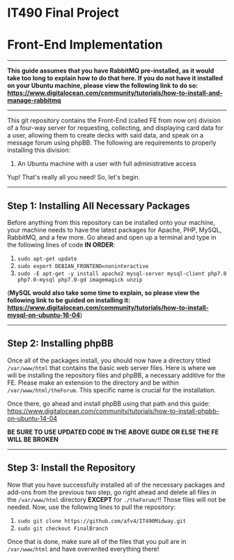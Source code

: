 # IT490 Final Project
# Front-End Implementation
***
**This guide assumes that you have RabbitMQ pre-installed, as it would take too long to explain how to do that here. If you do not have it installed on your Ubuntu machine, please view the following link to do so:
  https://www.digitalocean.com/community/tutorials/how-to-install-and-manage-rabbitmq**
***
This git repository contains the Front-End (called FE from now on) division of a four-way server for requesting, collecting, and displaying card data for a user, allowing them to create decks with said data, and speak on a message forum using phpBB. The following are requirements to properly installing this division:

  1. An Ubuntu machine with a user with full administrative access

Yup! That's really all you need! So, let's begin.
***
## Step 1: Installing All Necessary Packages
Before anything from this repository can be installed onto your machine, your machine needs to have the latest packages for Apache, PHP, MySQL, RabbitMQ, and a few more. Go ahead and open up a terminal and type in the following lines of code **IN ORDER**:

  1. `sudo apt-get update`
  2. `sudo export DEBIAN_FRONTEND=noninteractive`
  3. `sudo -E apt-get -y install apache2 mysql-server mysql-client php7.0 php7.0-mysql php7.0-gd imagemagick unzip`

(**MySQL would also take some time to explain, so please view the following link to be guided on installing it: https://www.digitalocean.com/community/tutorials/how-to-install-mysql-on-ubuntu-16-04**)
***
## Step 2: Installing phpBB
Once all of the packages install, you should now have a directory titled `/var/www/html` that contains the basic web server files. Here is where we will be installing the repository files and phpBB, a necessary additive for the FE. Please make an extension to the directory and be within `/var/www/html/theForum`. This specific name is crucial for the installation.

Once there, go ahead and install phpBB using that path and this guide: https://www.digitalocean.com/community/tutorials/how-to-install-phpbb-on-ubuntu-14-04

**BE SURE TO USE UPDATED CODE IN THE ABOVE GUIDE OR ELSE THE FE WILL BE BROKEN**
***
## Step 3: Install the Repository
Now that you have successfully installed all of the necessary packages and add-ons from the previous two step, go right ahead and delete all files in the `/var/www/html` directory **EXCEPT** for `./theForum/`!! Those files will not be needed. Now, use the following lines to pull the repository:

  1. `sudo git clone https://github.com/afv4/IT490Midway.git`
  2. `sudo git checkout FinalBranch`

Once that is done, make sure all of the files that you pull are in `/var/www/html` and have overwrited everything there!
